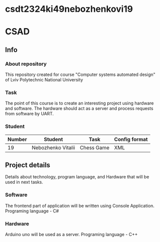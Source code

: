 # csdt2324ki49nebozhenkovi19
# CSAD

## Info
### About repository
This repository created for course "Computer systems automated design" of Lviv Polytechnic National University

### Task
The point of this course is to create an interesting project using hardware and software. The hardware should act as a server and process requests from software by UART.

### Student
| Number | Student | Task | Config format|
| ------ | ------- | ---- | ------------ |
| 19 | Nebozhenko Vitalii | Chess Game | XML |

## Project details
Details about technology, program language, and Hardware that will be
used in next tasks.
### Software
The frontend part of application will be written using Console Application. Programing language - C#

### Hardware
Arduino uno will be used as a server. Programing language - C++
